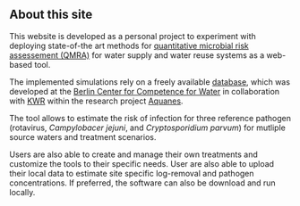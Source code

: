 ## About this site

This website is developed as a personal project to experiment with deploying state-of-the art methods for [quantitative microbial risk assessement (QMRA)](https://www.who.int/water_sanitation_health/publications/qmra/en/) for water supply and water reuse systems as a web-based tool.

The implemented simulations rely on a freely available [database](https://kwb-r.github.io/qmra.db/), which was developed at the [Berlin Center for Competence for Water](https://kompetenz-wasser.de) in collaboration with [KWR](https://www.kwrwater.nl/en/) within the research project [Aquanes](https://cordis.europa.eu/project/id/689450).

The tool allows to estimate the risk of infection for three reference pathogen (rotavirus, *Campylobacer jejuni*, and *Cryptosporidium parvum*) for mutliple source waters and treatment scenarios.

Users are also able to create and manage their own treatments and customize the tools to their specific needs. User are also able to upload their local data to estimate site specific log-removal and pathogen concentrations. If preferred, the software can also be download and run locally.